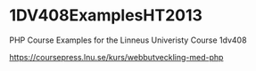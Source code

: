 1DV408ExamplesHT2013
====================

PHP Course Examples for the Linneus Univeristy Course 1dv408

https://coursepress.lnu.se/kurs/webbutveckling-med-php


